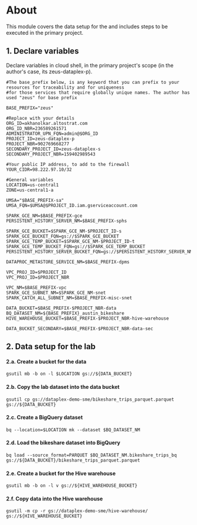 
# About
This module covers the data setup for the and includes steps to be executed in the primary project.


## 1. Declare variables 

Declare variables in cloud shell, in the primary project's scope (in the author's case, its zeus-dataplex-p).

```
#The base_prefix below, is any keyword that you can prefix to your resources for traceability and for uniqueness
#for those services that require globally unique names. The author has used "zeus" for base prefix

BASE_PREFIX="zeus"  

#Replace with your details
ORG_ID=akhanolkar.altostrat.com                              
ORG_ID_NBR=236589261571
ADMINISTRATOR_UPN_FQN=admin@$ORG_ID 
PROJECT_ID=zeus-dataplex-p
PROJECT_NBR=902769668277
SECONDARY_PROJECT_ID=zeus-dataplex-s
SECONDARY_PROJECT_NBR=159402989543

#Your public IP address, to add to the firewall
YOUR_CIDR=98.222.97.10/32

#General variables
LOCATION=us-central1
ZONE=us-central1-a

UMSA="$BASE_PREFIX-sa"
UMSA_FQN=$UMSA@$PROJECT_ID.iam.gserviceaccount.com

SPARK_GCE_NM=$BASE_PREFIX-gce
PERSISTENT_HISTORY_SERVER_NM=$BASE_PREFIX-sphs

SPARK_GCE_BUCKET=$SPARK_GCE_NM-$PROJECT_ID-s
SPARK_GCE_BUCKET_FQN=gs://$SPARK_GCE_BUCKET
SPARK_GCE_TEMP_BUCKET=$SPARK_GCE_NM-$PROJECT_ID-t
SPARK_GCE_TEMP_BUCKET_FQN=gs://$SPARK_GCE_TEMP_BUCKET
PERSISTENT_HISTORY_SERVER_BUCKET_FQN=gs://$PERSISTENT_HISTORY_SERVER_NM-$PROJECT_NBR

DATAPROC_METASTORE_SERVICE_NM=$BASE_PREFIX-dpms

VPC_PROJ_ID=$PROJECT_ID        
VPC_PROJ_ID=$PROJECT_NBR  

VPC_NM=$BASE_PREFIX-vpc
SPARK_GCE_SUBNET_NM=$SPARK_GCE_NM-snet
SPARK_CATCH_ALL_SUBNET_NM=$BASE_PREFIX-misc-snet

DATA_BUCKET=$BASE_PREFIX-$PROJECT_NBR-data
BQ_DATASET_NM=${BASE_PREFIX}_austin_bikeshare
HIVE_WAREHOUSE_BUCKET=$BASE_PREFIX-$PROJECT_NBR-hive-warehouse

DATA_BUCKET_SECONDARY=$BASE_PREFIX-$PROJECT_NBR-data-sec
```

## 2. Data setup for the lab

#### 2.a. Create a bucket for the data

```
gsutil mb -b on -l $LOCATION gs://${DATA_BUCKET}
```

#### 2.b. Copy the lab dataset into the data bucket

```
gsutil cp gs://dataplex-demo-sme/bikeshare_trips_parquet.parquet gs://${DATA_BUCKET}
```


#### 2.c. Create a BigQuery dataset 

```
bq --location=$LOCATION mk --dataset $BQ_DATASET_NM
```

#### 2.d. Load the bikeshare dataset into BigQuery

```
bq load --source_format=PARQUET $BQ_DATASET_NM.bikeshare_trips_bq gs://${DATA_BUCKET}/bikeshare_trips_parquet.parquet
```

#### 2.e. Create a bucket for the Hive warehouse

```
gsutil mb -b on -l v gs://${HIVE_WAREHOUSE_BUCKET}
```

#### 2.f. Copy data into the Hive warehouse

```
gsutil -m cp -r gs://dataplex-demo-sme/hive-warehouse/ gs://${HIVE_WAREHOUSE_BUCKET}
```
